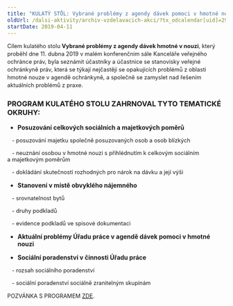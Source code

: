 ```yaml
---
title: "KULATÝ STŮL: Vybrané problémy z agendy dávek pomoci v hmotné nouzi "
oldUrl: /dalsi-aktivity/archiv-vzdelavacich-akci/?tx_odcalendar[uid]=297&cHash=ddd40b1b0e4196c9b8543831b5dc153f
startDate: 2019-04-11
---
```


<p class="MsoNormal align-blok" style="line-height: 17.92px; font-size: 12.8px;"><span style="font-size: 12.8px;">Cílem kulatého stolu <b>Vybrané problémy z agendy dávek hmotné v nouzi</b></span><span style="font-size: 12.8px;">, který proběhl dne 11. dubna 2019 v malém konferenčním sále Kanceláře veřejného ochránce práv, byla </span><span style="font-size: 12.8px; text-align: left;">seznámit účastníky a účastnice se stanovisky veřejné ochránkyně práv,
která se týkají nejčastěji se opakujících problémů z oblasti hmotné nouze v agendě
ochránkyně, a společně se zamyslet nad řešením aktuálních problémů z praxe.</span></p>
<p style="line-height: 17.92px; font-size: 12.8px;"></p><h3 class="align-blok">PROGRAM KULATÉHO STOLU ZAHRNOVAL TYTO TEMATICKÉ OKRUHY:</h3><p></p><ul><li><b>Posuzování celkových sociálních a majetkových poměrů</b></li></ul><p><span style="background-color: initial; font-size: 12.8px;">   - </span><span style="background-color: initial; font-size: 12.8px;">posuzování majetku společně posuzovaných osob a osob blízkých</span></p>
<p><span style="background-color: initial; font-size: 12.8px;"></span><span style="background-color: initial; font-size: 12.8px;">   - neuznání osobou v hmotné nouzi s přihlédnutím k celkovým sociálním
a majetkovým poměrům</span></p>
<p><span style="background-color: initial; font-size: 12.8px;">   - dokládání skutečností rozhodných pro nárok na dávku a její výši</span></p>
<p></p><ul><li><b>Stanovení v místě obvyklého nájemného </b></li></ul><p><span style="background-color: initial; font-size: 12.8px;">   - srovnatelnost bytů</span></p>
<p><span style="background-color: initial; font-size: 12.8px;">   - druhy podkladů</span></p>
<p><span style="background-color: initial; font-size: 12.8px;">   - evidence podkladů ve spisové dokumentaci </span></p>
<p></p><ul><li><b>Aktuální problémy Úřadu práce v agendě dávek pomoci v hmotné nouzi</b></li></ul><ul><li><b>Sociální poradenství v činnosti Úřadu práce</b></li></ul><p><span style="background-color: initial; font-size: 12.8px;">   - rozsah sociálního poradenství</span></p>
<p><span style="background-color: initial; font-size: 12.8px;">   - sociální poradenství sociálně zranitelným skupinám</span></p>
<p></p>
<p></p>
<p style="line-height: 17.92px; font-size: 12.8px;"><span style="font-size: 12.8px;">POZVÁNKA S PROGRAMEM </span><a href="/uploads-import/projekt_ESF/00_2019_VA/KULATE_STOLY/04_11_Vybrane_problemy_z_agendy_davek_pomoci_v_hmotne_nouzi/04_11_Vybrane_problemy_z_agendy_davek_pomoci_v_hmotne_nouzi_POZVANKA.pdf" style="font-size: 12.8px;">ZDE</a><span style="font-size: 12.8px;">.</span></p>
